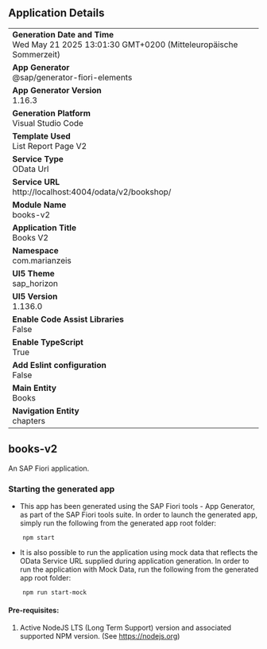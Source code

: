 ## Application Details
|               |
| ------------- |
|**Generation Date and Time**<br>Wed May 21 2025 13:01:30 GMT+0200 (Mitteleuropäische Sommerzeit)|
|**App Generator**<br>@sap/generator-fiori-elements|
|**App Generator Version**<br>1.16.3|
|**Generation Platform**<br>Visual Studio Code|
|**Template Used**<br>List Report Page V2|
|**Service Type**<br>OData Url|
|**Service URL**<br>http://localhost:4004/odata/v2/bookshop/|
|**Module Name**<br>books-v2|
|**Application Title**<br>Books V2|
|**Namespace**<br>com.marianzeis|
|**UI5 Theme**<br>sap_horizon|
|**UI5 Version**<br>1.136.0|
|**Enable Code Assist Libraries**<br>False|
|**Enable TypeScript**<br>True|
|**Add Eslint configuration**<br>False|
|**Main Entity**<br>Books|
|**Navigation Entity**<br>chapters|

## books-v2

An SAP Fiori application.

### Starting the generated app

-   This app has been generated using the SAP Fiori tools - App Generator, as part of the SAP Fiori tools suite.  In order to launch the generated app, simply run the following from the generated app root folder:

```
    npm start
```

- It is also possible to run the application using mock data that reflects the OData Service URL supplied during application generation.  In order to run the application with Mock Data, run the following from the generated app root folder:

```
    npm run start-mock
```

#### Pre-requisites:

1. Active NodeJS LTS (Long Term Support) version and associated supported NPM version.  (See https://nodejs.org)


